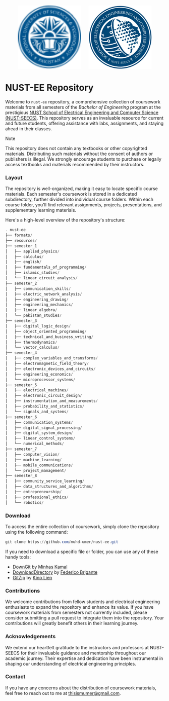 <p align="center">
  <a href="https://nust.edu.pk/"><img width="200" height="200" src="resources/nust.svg"/></a> &nbsp;&nbsp;&nbsp;&nbsp; <a href="https://seecs.nust.edu.pk/"><img width="200" height="200" src="resources/seecs.png"/></a>
</p>

# NUST-EE Repository
Welcome to `nust-ee` repository, a comprehensive collection of coursework materials from all semesters of the _Bachelor of Engineering_ program at the prestigious <a href="https://seecs.nust.edu.pk/">NUST School of Electrical Engineering and Computer Science (NUST-SEECS)</a>. This repository serves as an invaluable resource for current and future students, offering assistance with labs, assignments, and staying ahead in their classes.

> [!NOTE]
> This repository does not contain any textbooks or other copyrighted materials. Distributing such materials without the consent of authors or publishers is illegal. We strongly encourage students to purchase or legally access textbooks and materials recommended by their instructors.

### Layout
The repository is well-organized, making it easy to locate specific course materials. Each semester's coursework is stored in a dedicated subdirectory, further divided into individual course folders. Within each course folder, you'll find relevant assignments, projects, presentations, and supplementary learning materials.

Here's a high-level overview of the repository's structure:

```powershell
. nust-ee
├── formats/
├── resources/
├── semester_1
│   ├── applied_physics/
│   ├── calculus/
│   ├── english/
│   ├── fundamentals_of_programming/
│   ├── islamic_studies/
│   └── linear_circuit_analysis/
├── semester_2
│   ├── communication_skills/
│   ├── electric_network_analysis/
│   ├── engineering_drawing/
│   ├── engineering_mechanics/
│   ├── linear_algebra/
│   └── pakistan_studies/
├── semester_3
│   ├── digital_logic_design/
│   ├── object_oriented_programming/
│   ├── technical_and_business_writing/
│   ├── thermodynamics/
│   └── vector_calculus/
├── semester_4
│   ├── complex_variables_and_transforms/
│   ├── electromagnetic_field_theory/
│   ├── electronic_devices_and_circuits/
│   ├── engineering_economics/
│   └── microprocessor_systems/
├── semester_5
│   ├── electrical_machines/
│   ├── electronic_circuit_design/
│   ├── instrumentation_and_measurements/
│   ├── probability_and_statistics/
│   └── signals_and_systems/
├── semester_6
│   ├── communication_systems/
│   ├── digital_signal_processing/
│   ├── digital_system_design/
│   ├── linear_control_systems/
│   └── numerical_methods/
├── semester_7
│   ├── computer_vision/
│   ├── machine_learning/
│   ├── mobile_communications/
│   └── project_management/
├── semester_8
│   ├── community_service_learning/
│   ├── data_structures_and_algorithms/
│   ├── entrepreneurship/
│   ├── professional_ethics/
│   └── robotics/
```

### Download
To access the entire collection of coursework, simply clone the repository using the following command:

```powershell
git clone https://github.com/muhd-umer/nust-ee.git
```

If you need to download a specific file or folder, you can use any of these handy tools:

- [DownGit](https://minhaskamal.github.io/DownGit) by [Minhas Kamal](https://github.com/MinhasKamal)
- [DownloadDirectory](https://download-directory.github.io/) by [Federico Brigante](https://github.com/fregante)
- [GitZip](http://kinolien.github.io/gitzip) by [Kino Lien](https://github.com/KinoLien)

### Contributions
We welcome contributions from fellow students and electrical engineering enthusiasts to expand the repository and enhance its value. If you have coursework materials from semesters not currently included, please consider submitting a pull request to integrate them into the repository. Your contributions will greatly benefit others in their learning journey.

### Acknowledgements
We extend our heartfelt gratitude to the instructors and professors at NUST-SEECS for their invaluable guidance and mentorship throughout our academic journey. Their expertise and dedication have been instrumental in shaping our understanding of electrical engineering principles.

### Contact
If you have any concerns about the distribution of coursework materials, feel free to reach out to me at thisismumer@gmail.com.